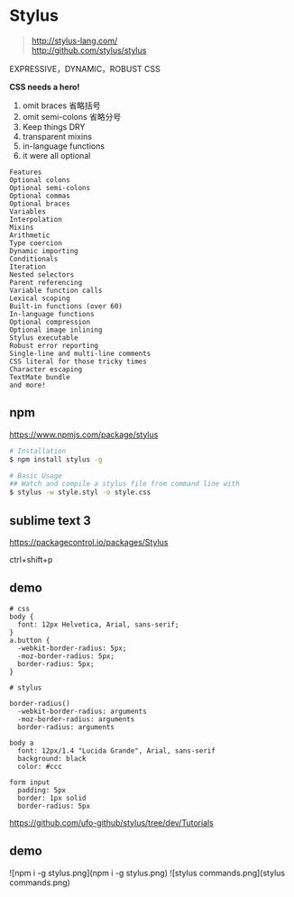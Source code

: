 # Stylus

> http://stylus-lang.com/  
> http://github.com/stylus/stylus  

EXPRESSIVE，DYNAMIC，ROBUST CSS

**CSS needs a hero!**  
1. omit braces 省略括号  
2. omit semi-colons 省略分号  
3. Keep things DRY    
4. transparent mixins
5. in-language functions
6. it were all optional

```code
Features
Optional colons
Optional semi-colons
Optional commas
Optional braces
Variables
Interpolation
Mixins
Arithmetic
Type coercion
Dynamic importing
Conditionals
Iteration
Nested selectors
Parent referencing
Variable function calls
Lexical scoping
Built-in functions (over 60)
In-language functions
Optional compression
Optional image inlining
Stylus executable
Robust error reporting
Single-line and multi-line comments
CSS literal for those tricky times
Character escaping
TextMate bundle
and more!
``` 





## npm 

https://www.npmjs.com/package/stylus

```sh
# Installation
$ npm install stylus -g

# Basic Usage
## Watch and compile a stylus file from command line with
$ stylus -w style.styl -o style.css
```

## sublime text 3
https://packagecontrol.io/packages/Stylus


ctrl+shift+p



## demo

```code
# css
body {
  font: 12px Helvetica, Arial, sans-serif;
}
a.button {
  -webkit-border-radius: 5px;
  -moz-border-radius: 5px;
  border-radius: 5px;
}

# stylus

border-radius()
  -webkit-border-radius: arguments
  -moz-border-radius: arguments
  border-radius: arguments
 
body a
  font: 12px/1.4 "Lucida Grande", Arial, sans-serif
  background: black
  color: #ccc
 
form input
  padding: 5px
  border: 1px solid
  border-radius: 5px
``` 


https://github.com/ufo-github/stylus/tree/dev/Tutorials

## demo

![npm i -g stylus.png](npm i -g stylus.png)
![stylus commands.png](stylus commands.png)


